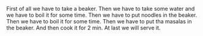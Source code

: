 First of all we have to take a beaker.
Then we have to take some water and we have to boil it for some time.
Then we have to put noodles in the beaker.
Then we have to boil it for some time.
Then we have to put tha masalas in the beaker.
And then cook it for 2 min.
At last we will serve it. 